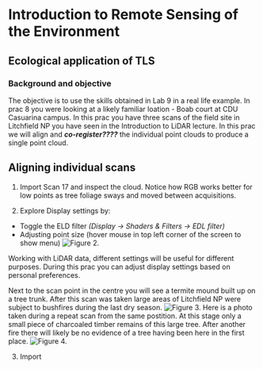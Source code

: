 # Introduction to Remote Sensing of the Environment

## Ecological application of TLS

### Background and objective
The objective is to use the skills obtained in Lab 9 in a real life example. In prac 8 you were looking at a likely familiar loation - Boab court at CDU Casuarina campus. In this prac you have three scans of the field site in Litchfield NP you have seen in the Introduction to LiDAR lecture. In this prac we will align and ***co-register????*** the individual point clouds to produce a single point cloud.

## Aligning individual scans
1. Import Scan 17 and inspect the cloud. Notice how RGB works better for low points as tree foliage sways and moved between acquisitions.

2. Explore Display settings by: 
  * Toggle the ELD filter *(Display -> Shaders & Filters -> EDL filter)*
  * Adjusting point size (hover mouse in top left corner of the screen to show menu)
![Figure 2.](screenshots/Display_settings.png)

Working with LiDAR data, different settings will be useful for different purposes. During this prac you can adjust display settings based on personal preferences.

Next to the scan point in the centre you will see a termite mound built up on a tree trunk. After this scan was taken large areas of Litchfield NP were subject to bushfires during the last dry season. 
![Figure 3.](screenshots/Termite_mound.png)
Here is a photo taken during a repeat scan from the same postition. At this stage only a small piece of charcoaled timber remains of this large tree. After another fire there will likely be no evidence of a tree having been here in the first place.
![Figure 4.](screenshots/Termite_mound2.png)

3. Import 
